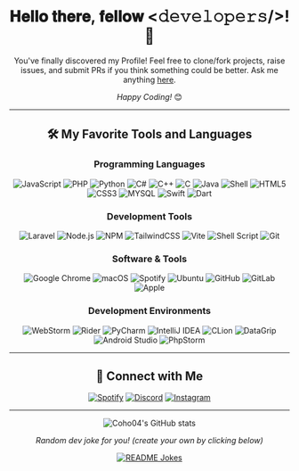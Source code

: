 <div align="center">

# 𝐇𝐞𝐥𝐥𝐨 𝐭𝐡𝐞𝐫𝐞, 𝐟𝐞𝐥𝐥𝐨𝐰 <𝚍𝚎𝚟𝚎𝚕𝚘𝚙𝚎𝚛𝚜/>! 👋

You've finally discovered my Profile! Feel free to clone/fork projects, raise issues, and submit PRs if you think something could be better. Ask me anything [here](https://discord.gg/Q2zVHjYH8Y).

*Happy Coding!* 😊

</div>

---

<div align="center">

## 🛠️ My Favorite Tools and Languages

### Programming Languages

![JavaScript](https://img.shields.io/badge/-JavaScript-black?style=for-the-badge&logo=javascript)
![PHP](https://img.shields.io/badge/-PHP-787CB5?style=for-the-badge&logo=php&logoColor=white)
![Python](https://img.shields.io/badge/-Python-black?style=for-the-badge&logo=python)
![C#](https://img.shields.io/badge/-C%23-239120?style=for-the-badge&logo=c-sharp)
![C++](https://img.shields.io/badge/-C++-00599C?style=for-the-badge&logo=c)
![C](https://img.shields.io/badge/-C-00599C?style=for-the-badge&logo=c)
![Java](https://img.shields.io/badge/Java-ED8B00?style=for-the-badge&logo=openjdk)
![Shell](https://img.shields.io/badge/-Shell-black?style=for-the-badge&logo=shell)
![HTML5](https://img.shields.io/badge/-HTML5-E34F26?style=for-the-badge&logo=html5&logoColor=white)
![CSS3](https://img.shields.io/badge/-CSS3-1572B6?style=for-the-badge&logo=css3)
![MYSQL](https://img.shields.io/badge/MySQL-00000F?style=for-the-badge&logo=mysql&logoColor=white)
![Swift](https://img.shields.io/badge/Swift-00000F?style=for-the-badge&logo=swift&logoColor=orange)
![Dart](https://img.shields.io/badge/Dart-00000F?style=for-the-badge&logo=dart&logoColor=blue)

### Development Tools

![Laravel](https://img.shields.io/badge/laravel-%23FF2D20.svg?style=for-the-badge&logo=laravel&logoColor=white)
![Node.js](https://img.shields.io/badge/Node.js-%23FF2D20.svg?style=for-the-badge&logo=Node.js&logoColor=white)
![NPM](https://img.shields.io/badge/NPM-%23000000.svg?style=for-the-badge&logo=npm&logoColor=white)
![TailwindCSS](https://img.shields.io/badge/tailwindcss-%2338B2AC.svg?style=for-the-badge&logo=tailwind-css&logoColor=white)
![Vite](https://img.shields.io/badge/vite-%23646CFF.svg?style=for-the-badge&logo=vite&logoColor=white)
![Shell Script](https://img.shields.io/badge/shell_script-%23121011.svg?style=for-the-badge&logo=gnu-bash&logoColor=white)
![Git](https://img.shields.io/badge/git-%23F05033.svg?style=for-the-badge&logo=git&logoColor=white)

### Software & Tools

![Google Chrome](https://img.shields.io/badge/Google%20Chrome-4285F4?style=for-the-badge&logo=GoogleChrome&logoColor=white)
![macOS](https://img.shields.io/badge/mac%20os-000000?style=for-the-badge&logo=macos&logoColor=F0F0F0)
![Spotify](https://img.shields.io/badge/Spotify-1ED760?style=for-the-badge&logo=spotify&logoColor=white)
![Ubuntu](https://img.shields.io/badge/Ubuntu-E95420?style=for-the-badge&logo=ubuntu&logoColor=white)
![GitHub](https://img.shields.io/badge/github-%23121011.svg?style=for-the-badge&logo=github&logoColor=white)
![GitLab](https://img.shields.io/badge/gitlab-%23121011.svg?style=for-the-badge&logo=gitlab&logoColor=white)
![Apple](https://img.shields.io/badge/Apple-%23000000.svg?style=for-the-badge&logo=apple&logoColor=white)

### Development Environments

<p>
  <img src="https://img.shields.io/badge/Webstorm-%23000000.svg?style=for-the-badge&logo=webstorm&logoColor=white" alt="WebStorm" />
  <img src="https://img.shields.io/badge/Rider-%23000000.svg?style=for-the-badge&logo=rider&logoColor=white" alt="Rider" />
  <img src="https://img.shields.io/badge/PyCharm-%23000000.svg?style=for-the-badge&logo=pycharm&logoColor=white" alt="PyCharm" />
  <img src="https://img.shields.io/badge/Intellij-%23000000.svg?style=for-the-badge&logo=intellij&logoColor=white" alt="IntelliJ IDEA" />
  <img src="https://img.shields.io/badge/CLion-%23000000.svg?style=for-the-badge&logo=clion&logoColor=white" alt="CLion" />
  <img src="https://img.shields.io/badge/DataGrip-%23000000.svg?style=for-the-badge&logo=datagrip&logoColor=white" alt="DataGrip" />
  <img src="https://img.shields.io/badge/AndroidStudio-%23000000.svg?style=for-the-badge&logo=androidstudio&logoColor=white" alt="Android Studio" />
  <img src="https://img.shields.io/badge/phpstorm-143?style=for-the-badge&logo=phpstorm&logoColor=white&color=black" alt="PhpStorm" />
</p>

</div>

---

<div align="center">

## 🤝 Connect with Me

<a href="https://open.spotify.com/user/cohohohn04" target="_blank"><img src="https://img.shields.io/badge/Spotify-%231ED760.svg?&style=for-the-badge&logo=spotify&logoColor=white" alt="Spotify"></a>
<a href="https://discord.gg/Q2zVHjYH8Y" target="_blank"><img src="https://img.shields.io/badge/Discord-%237289DA.svg?&style=for-the-badge&logo=discord&logoColor=white" alt="Discord"></a>
<a href="https://www.instagram.com/_coho04_/" target="_blank"><img src="https://img.shields.io/badge/Instagram-%23E4405F.svg?&style=for-the-badge&logo=instagram&logoColor=white" alt="Instagram"></a>

</div>

---

<div align="center">

![Coho04's GitHub stats](https://github-readme-stats.vercel.app/api?username=Coho04&include_all_commits=true&count_private=true&show_icons=true&line_height=20&title_color=7A7ADB&icon_color=2234AE&text_color=D3D3D3&bg_color=0,000000,130F40)

*Random dev joke for you! (create your own by clicking below)*

<a href="https://readme-jokes.vercel.app"><img src="https://readme-jokes.vercel.app/api?bgColor=%23073b4c&textColor=%2306d6a0&aColor=%2306d6a0&borderColor=%2306d6a0" alt="README Jokes"></a>

</div>
